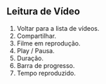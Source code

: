## Leitura de Vídeo

1. Voltar para a lista de vídeos.
2. Compartilhar.
3. Filme em reprodução.
4. Play / Pausa.
5. Duração.
6. Barra de progresso.
7. Tempo reproduzido.
